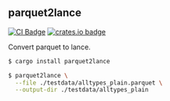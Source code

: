 ## parquet2lance

[CI]: https://github.com/haoxins/parquet2lance/actions/workflows/rust.yaml
[CI Badge]: https://github.com/haoxins/parquet2lance/actions/workflows/rust.yaml/badge.svg
[crates.io]: https://crates.io/crates/parquet2lance
[crates.io badge]: https://img.shields.io/crates/v/parquet2lance.svg

[![CI Badge]][CI]
[![crates.io badge]][crates.io]

Convert parquet to lance.

```zsh
$ cargo install parquet2lance

$ parquet2lance \
  --file ./testdata/alltypes_plain.parquet \
  --output-dir ./testdata/alltypes_plain
```
